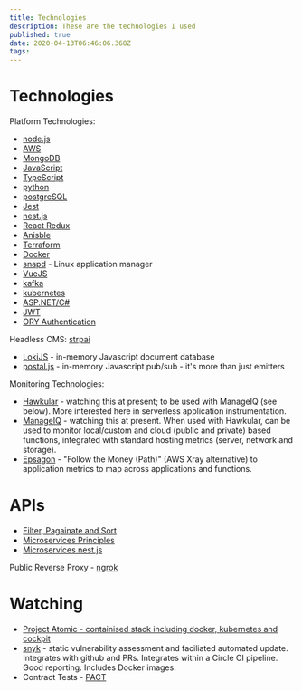 ```yaml
---
title: Technologies
description: These are the technologies I used
published: true
date: 2020-04-13T06:46:06.368Z
tags: 
---
```


# Technologies
Platform Technologies:
* [node.js](/technologies/nodejs)
* [AWS](/technologies/aws)
* [MongoDB](/mongodb)
* [JavaScript](/technologies/javascript)
* [TypeScript](/technologies/typescript)
* [python](/technologies/python)
* [postgreSQL](/technologies/postgresSQL)
* [Jest](/technologies/jest)
* [nest.js](/technologies/nestjs)
* [React Redux](/technologies/react)
* [Anisble](/technologies/ansible)
* [Terraform](/technologies/terraform)
* [Docker](/technologies/docker)
* [snapd](/snapd) - Linux application manager
* [VueJS](/vuejs)
* [kafka](/kafka)
* [kubernetes](/kubernetes)
* [ASP.NET/C#](/aspnet-csharp)
* [JWT](/technology/jwt)
* [ORY Authentication](/technologies/ory)

Headless CMS: [strpai](https://strapi.io/)

* [LokiJS](https://github.com/techfort/LokiJS) - in-memory Javascript document database
* [postal.js](https://github.com/postaljs/postal.js/) - in-memory Javascript pub/sub - it's more than just emitters

Monitoring Technologies:
* [Hawkular](http://www.hawkular.org/overview/) - watching this at present; to be used with ManageIQ (see below). More interested here in serverless application instrumentation.
* [ManageIQ](http://manageiq.org/) - watching this at present. When used with Hawkular, can be used to monitor local/custom and cloud (public and private) based functions, integrated with standard hosting metrics (server, network and storage).
* [Epsagon](https://epsagon.com/) - "Follow the Money (Path)" (AWS Xray alternative) to application metrics to map across applications and functions.

# APIs
* [Filter, Pagainate and Sort](https://www.moesif.com/blog/technical/api-design/REST-API-Design-Filtering-Sorting-and-Pagination/#)
* [Microservices Principles](http://wozitech-ltd.co.uk/technologies/microservices.html)
* [Microservices nest.js](https://docs.nestjs.com/microservices/basics)

Public Reverse Proxy - [ngrok](https://ngrok.com/product)


# Watching
* [Project Atomic - containised stack including docker, kubernetes and cockpit](http://www.projectatomic.io)
* [snyk](https://snyk.io/) - static vulnerability assessment and faciliated automated update. Integrates with github and PRs. Integrates within a Circle CI pipeline. Good reporting. Includes Docker images.
* Contract Tests - [PACT](https://github.com/pact-foundation/pact-node)